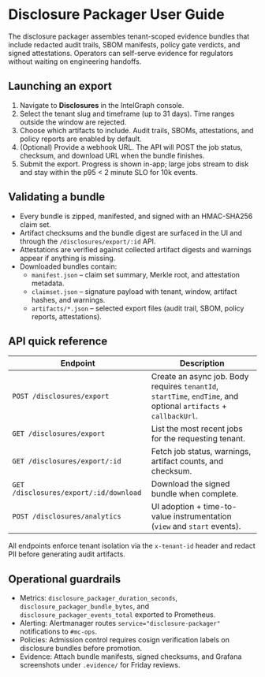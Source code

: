 # Disclosure Packager User Guide

The disclosure packager assembles tenant-scoped evidence bundles that include redacted audit trails, SBOM manifests, policy gate verdicts, and signed attestations. Operators can self-serve evidence for regulators without waiting on engineering handoffs.

## Launching an export

1. Navigate to **Disclosures** in the IntelGraph console.
2. Select the tenant slug and timeframe (up to 31 days). Time ranges outside the window are rejected.
3. Choose which artifacts to include. Audit trails, SBOMs, attestations, and policy reports are enabled by default.
4. (Optional) Provide a webhook URL. The API will POST the job status, checksum, and download URL when the bundle finishes.
5. Submit the export. Progress is shown in-app; large jobs stream to disk and stay within the p95 < 2 minute SLO for 10k events.

## Validating a bundle

- Every bundle is zipped, manifested, and signed with an HMAC-SHA256 claim set.
- Artifact checksums and the bundle digest are surfaced in the UI and through the `/disclosures/export/:id` API.
- Attestations are verified against collected artifact digests and warnings appear if anything is missing.
- Downloaded bundles contain:
  - `manifest.json` – claim set summary, Merkle root, and attestation metadata.
  - `claimset.json` – signature payload with tenant, window, artifact hashes, and warnings.
  - `artifacts/*.json` – selected export files (audit trail, SBOM, policy reports, attestations).

## API quick reference

| Endpoint                               | Description                                                                                                      |
| -------------------------------------- | ---------------------------------------------------------------------------------------------------------------- |
| `POST /disclosures/export`             | Create an async job. Body requires `tenantId`, `startTime`, `endTime`, and optional `artifacts` + `callbackUrl`. |
| `GET /disclosures/export`              | List the most recent jobs for the requesting tenant.                                                             |
| `GET /disclosures/export/:id`          | Fetch job status, warnings, artifact counts, and checksum.                                                       |
| `GET /disclosures/export/:id/download` | Download the signed bundle when complete.                                                                        |
| `POST /disclosures/analytics`          | UI adoption + time-to-value instrumentation (`view` and `start` events).                                         |

All endpoints enforce tenant isolation via the `x-tenant-id` header and redact PII before generating audit artifacts.

## Operational guardrails

- Metrics: `disclosure_packager_duration_seconds`, `disclosure_packager_bundle_bytes`, and `disclosure_packager_events_total` exported to Prometheus.
- Alerting: Alertmanager routes `service="disclosure-packager"` notifications to `#mc-ops`.
- Policies: Admission control requires cosign verification labels on disclosure bundles before promotion.
- Evidence: Attach bundle manifests, signed checksums, and Grafana screenshots under `.evidence/` for Friday reviews.
